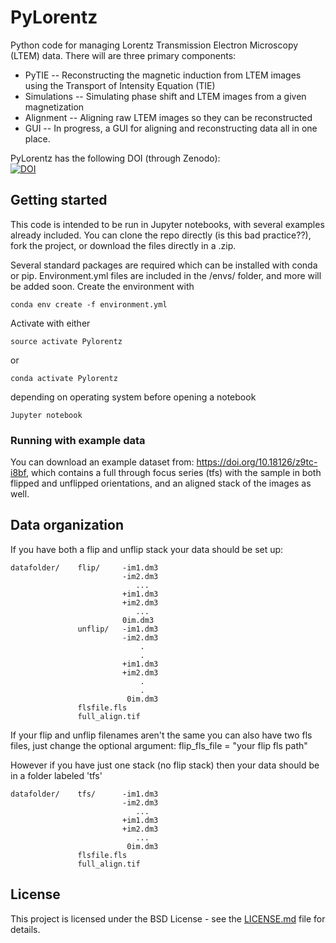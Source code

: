 # PyLorentz
Python code for managing Lorentz Transmission Electron Microscopy (LTEM) data. 
There will are three primary components: 
- PyTIE  -- Reconstructing the magnetic induction from LTEM images using the Transport of Intensity Equation (TIE)
- Simulations -- Simulating phase shift and LTEM images from a given magnetization 
- Alignment -- Aligning raw LTEM images so they can be reconstructed
- GUI -- In progress, a GUI for aligning and reconstructing data all in one place. 

PyLorentz has the following DOI (through Zenodo):  
[![DOI](https://zenodo.org/badge/259449841.svg)](https://zenodo.org/badge/latestdoi/259449841)


## Getting started
This code is intended to be run in Jupyter notebooks, with several examples already included. You can clone the repo directly (is this bad practice??), fork the project, or download the files directly in a .zip. 


Several standard packages are required which can be installed with conda or pip. Environment.yml files are included in the /envs/ folder, and more will be added soon. Create the environment with 
```
conda env create -f environment.yml
```
Activate with either 
```
source activate Pylorentz
```
or
```
conda activate Pylorentz
```
depending on operating system before opening a notebook
```
Jupyter notebook
```

### Running with example data
You can download an example dataset from: https://doi.org/10.18126/z9tc-i8bf, which contains a full through focus series (tfs) with the sample in both flipped and unflipped orientations, and an aligned stack of the images as well. 

## Data organization
If you have both a flip and unflip stack your data should be set up:  

    datafolder/    flip/     -im1.dm3  
                             -im2.dm3  
                                ...  
                             +im1.dm3  
                             +im2.dm3  
                                ...  
                             0im.dm3    
                   unflip/   -im1.dm3  
                             -im2.dm3  
                                 .  
                                 .  
                             +im1.dm3  
                             +im2.dm3  
                                 .  
                                 .  
                              0im.dm3  
                   flsfile.fls 
                   full_align.tif  
  
If your flip and unflip filenames aren't the same you can also have two fls files, just change the optional argument:  flip_fls_file = "your flip fls path"  
  
However if you have just one stack (no flip stack) then your data should be in a folder labeled 'tfs' 

    datafolder/    tfs/      -im1.dm3  
                             -im2.dm3  
                                ...  
                             +im1.dm3  
                             +im2.dm3  
                                ...  
                              0im.dm3    
                   flsfile.fls 
                   full_align.tif  
                   


## License

This project is licensed under the BSD License - see the [LICENSE.md](https://github.com/PyLorentz/PyLorentz/blob/master/LICENSE) file for details. 
